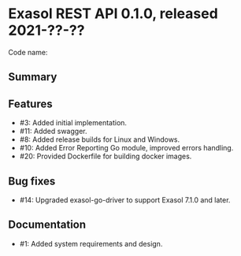 # Exasol REST API 0.1.0, released 2021-??-??

Code name: 

## Summary


## Features

* #3: Added initial implementation.
* #11: Added swagger.
* #8: Added release builds for Linux and Windows.
* #10: Added Error Reporting Go module, improved errors handling.
* #20: Provided Dockerfile for building docker images.

## Bug fixes

* #14: Upgraded exasol-go-driver to support Exasol 7.1.0 and later.

## Documentation

* #1: Added system requirements and design.